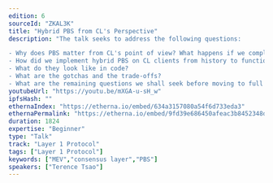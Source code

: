```yaml
---
edition: 6
sourceId: "ZKAL3K"
title: "Hybrid PBS from CL's Perspective"
description: "The talk seeks to address the following questions:

- Why does PBS matter from CL's point of view? What happens if we completely ignore it on the protocol layer? What if we wait to release it?
- How did we implement hybrid PBS on CL clients from history to functional products?
- What do they look like in code?
- What are the gotchas and the trade-offs?
- What are the remaining questions we shall seek before moving to full PBS?"
youtubeUrl: "https://youtu.be/mXGA-u-sH_w"
ipfsHash: ""
ethernaIndex: "https://etherna.io/embed/634a3157080a54f6d733eda3"
ethernaPermalink: "https://etherna.io/embed/9fd39e686450afeac3b8452348d32f183ddfa3d1483886f4bbca85f809353d83"
duration: 1824
expertise: "Beginner"
type: "Talk"
track: "Layer 1 Protocol"
tags: ["Layer 1 Protocol"]
keywords: ["MEV","consensus layer","PBS"]
speakers: ["Terence Tsao"]
---
```

